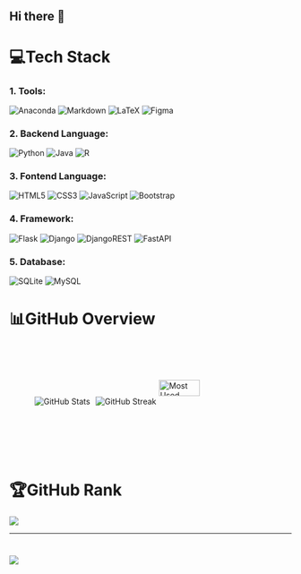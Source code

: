 ## Hi there 👋

<!--
**pisceskibo/pisceskibo** is a ✨ _special_ ✨ repository because its `README.md` (this file) appears on your GitHub profile.

Here are some ideas to get you started:

- 🔭 I’m currently working on ...
- 🌱 I’m currently learning ...
- 👯 I’m looking to collaborate on ...
- 🤔 I’m looking for help with ...
- 💬 Ask me about ...
- 📫 How to reach me: ...
- 😄 Pronouns: ...
- ⚡ Fun fact: ...
-->

# 💻Tech Stack
### 1. Tools:
![Anaconda](https://img.shields.io/badge/Anaconda-%2344A833.svg?style=flat-square&logo=anaconda&logoColor=white)
![Markdown](https://img.shields.io/badge/markdown-%23000000.svg?style=flat-square&logo=markdown&logoColor=white) 
![LaTeX](https://img.shields.io/badge/latex-%23008080.svg?style=flat-square&logo=latex&logoColor=white) 
![Figma](https://img.shields.io/badge/figma-%23F24E1E.svg?style=flat-square&logo=figma&logoColor=white)

### 2. Backend Language:
![Python](https://img.shields.io/badge/python-3670A0?style=flat-square&logo=python&logoColor=ffdd54) 
![Java](https://img.shields.io/badge/java-%23ED8B00.svg?style=flat-square&logo=java&logoColor=white) 
![R](https://img.shields.io/badge/r-%23276DC3.svg?style=flat-square&logo=r&logoColor=white)

### 3. Fontend Language:
![HTML5](https://img.shields.io/badge/html5-%23E34F26.svg?style=flat-square&logo=html5&logoColor=white)
![CSS3](https://img.shields.io/badge/css3-%231572B6.svg?style=flat-square&logo=css3&logoColor=white) 
![JavaScript](https://img.shields.io/badge/javascript-%23323330.svg?style=flat-square&logo=javascript&logoColor=%23F7DF1E) 
![Bootstrap](https://img.shields.io/badge/bootstrap-%23563D7C.svg?style=flat-square&logo=bootstrap&logoColor=white)

### 4. Framework:
![Flask](https://img.shields.io/badge/flask-%23000.svg?style=flat-square&logo=flask&logoColor=white)
![Django](https://img.shields.io/badge/django-%23092E20.svg?style=flat-square&logo=django&logoColor=white)
![DjangoREST](https://img.shields.io/badge/DJANGO-REST-ff1709?style=flat-square&logo=django&logoColor=white&color=ff1709&labelColor=gray) 
![FastAPI](https://img.shields.io/badge/FastAPI-005571?style=flat-square&logo=fastapi)  

### 5. Database:
![SQLite](https://img.shields.io/badge/sqlite-%2307405e.svg?style=flat-square&logo=sqlite&logoColor=white)
![MySQL](https://img.shields.io/badge/mysql-%2300f.svg?style=flat-square&logo=mysql&logoColor=white)  	


# 📊GitHub Overview
<div style="display: flex; justify-content: center; align-items: center; height: 200px;">
    <img src="https://github-readme-stats.vercel.app/api?username=pisceskibo&theme=radical&hide_border=false&include_all_commits=false&count_private=false" alt="GitHub Stats" style="margin-right: 1%;">
    <img src="https://github-readme-streak-stats.herokuapp.com/?user=pisceskibo&theme=radical&hide_border=false" alt="GitHub Streak" style="margin-left: 1%;">
    <img src="https://github-readme-stats.vercel.app/api/top-langs/?username=pisceskibo&theme=radical&hide_border=false&include_all_commits=false&count_private=false&layout=compact" alt="Most Used Languages" style="width: 38%; margin-left: 1%;">
</div>

# 🏆GitHub Rank
![](https://github-trophies.vercel.app/?username=pisceskibo&theme=dark_dimmed&no-frame=true&no-bg=false&margin-w=4)


---
# [![](https://visitcount.itsvg.in/api?id=pisceskibo&icon=0&color=0)](https://visitcount.itsvg.in)
